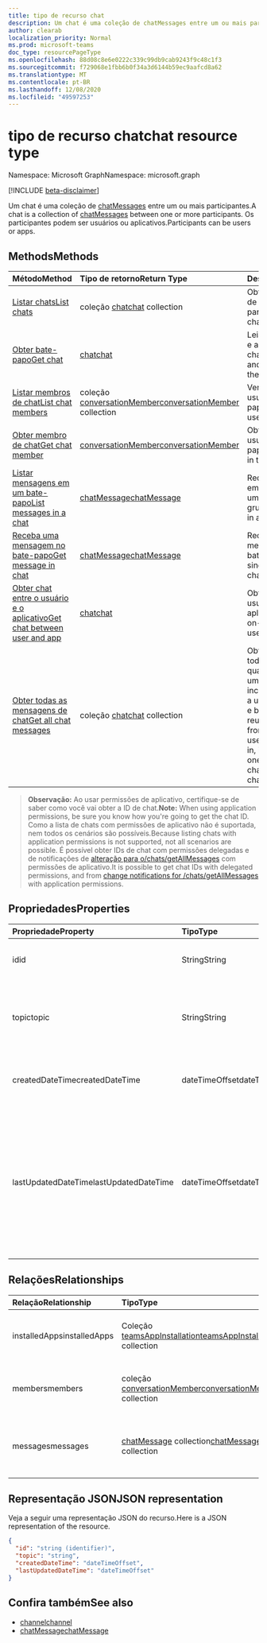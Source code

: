 ```yaml
---
title: tipo de recurso chat
description: Um chat é uma coleção de chatMessages entre um ou mais participantes.
author: clearab
localization_priority: Normal
ms.prod: microsoft-teams
doc_type: resourcePageType
ms.openlocfilehash: 88d08c8e6e0222c339c99db9cab9243f9c48c1f3
ms.sourcegitcommit: f729068e1fbb6b0f34a3d6144b59ec9aafcd8a62
ms.translationtype: MT
ms.contentlocale: pt-BR
ms.lasthandoff: 12/08/2020
ms.locfileid: "49597253"
---
```

# <a name="chat-resource-type"></a><span data-ttu-id="4f35e-103">tipo de recurso chat</span><span class="sxs-lookup"><span data-stu-id="4f35e-103">chat resource type</span></span>

<span data-ttu-id="4f35e-104">Namespace: Microsoft Graph</span><span class="sxs-lookup"><span data-stu-id="4f35e-104">Namespace: microsoft.graph</span></span>

[!INCLUDE [beta-disclaimer](../../includes/beta-disclaimer.md)]

<span data-ttu-id="4f35e-105">Um chat é uma coleção de [chatMessages](chatmessage.md) entre um ou mais participantes.</span><span class="sxs-lookup"><span data-stu-id="4f35e-105">A chat is a collection of [chatMessages](chatmessage.md) between one or more participants.</span></span> <span data-ttu-id="4f35e-106">Os participantes podem ser usuários ou aplicativos.</span><span class="sxs-lookup"><span data-stu-id="4f35e-106">Participants can be users or apps.</span></span>

## <a name="methods"></a><span data-ttu-id="4f35e-107">Methods</span><span class="sxs-lookup"><span data-stu-id="4f35e-107">Methods</span></span>

|  <span data-ttu-id="4f35e-108">Método</span><span class="sxs-lookup"><span data-stu-id="4f35e-108">Method</span></span>       |  <span data-ttu-id="4f35e-109">Tipo de retorno</span><span class="sxs-lookup"><span data-stu-id="4f35e-109">Return Type</span></span>  | <span data-ttu-id="4f35e-110">Descrição</span><span class="sxs-lookup"><span data-stu-id="4f35e-110">Description</span></span>| 
|:---------------|:--------|:----------|
|[<span data-ttu-id="4f35e-111">Listar chats</span><span class="sxs-lookup"><span data-stu-id="4f35e-111">List chats</span></span>](../api/chat-list.md) | <span data-ttu-id="4f35e-112">coleção [chat](chat.md)</span><span class="sxs-lookup"><span data-stu-id="4f35e-112">[chat](chat.md) collection</span></span> | <span data-ttu-id="4f35e-113">Obter a lista de chats de que um usuário faz parte.</span><span class="sxs-lookup"><span data-stu-id="4f35e-113">Get the list of chats a user is part of.</span></span>| 
|[<span data-ttu-id="4f35e-114">Obter bate-papo</span><span class="sxs-lookup"><span data-stu-id="4f35e-114">Get chat</span></span>](../api/chat-get.md) | [<span data-ttu-id="4f35e-115">chat</span><span class="sxs-lookup"><span data-stu-id="4f35e-115">chat</span></span>](chat.md) | <span data-ttu-id="4f35e-116">Leia as propriedades e as relações do chat.</span><span class="sxs-lookup"><span data-stu-id="4f35e-116">Read properties and relationships of the chat.</span></span>| 
|[<span data-ttu-id="4f35e-117">Listar membros de chat</span><span class="sxs-lookup"><span data-stu-id="4f35e-117">List chat members</span></span>](../api/conversationmember-list.md) | <span data-ttu-id="4f35e-118">coleção [conversationMember](conversationmember.md)</span><span class="sxs-lookup"><span data-stu-id="4f35e-118">[conversationMember](conversationmember.md) collection</span></span> | <span data-ttu-id="4f35e-119">Ver a lista de todos os usuários no bate-papo.</span><span class="sxs-lookup"><span data-stu-id="4f35e-119">Get the list of all users in the chat.</span></span>| 
|[<span data-ttu-id="4f35e-120">Obter membro de chat</span><span class="sxs-lookup"><span data-stu-id="4f35e-120">Get chat member</span></span>](../api/conversationmember-get.md) | [<span data-ttu-id="4f35e-121">conversationMember</span><span class="sxs-lookup"><span data-stu-id="4f35e-121">conversationMember</span></span>](conversationmember.md) | <span data-ttu-id="4f35e-122">Obter um único usuário no bate-papo.</span><span class="sxs-lookup"><span data-stu-id="4f35e-122">Get a single user in the chat.</span></span>| 
|[<span data-ttu-id="4f35e-123">Listar mensagens em um bate-papo</span><span class="sxs-lookup"><span data-stu-id="4f35e-123">List messages in a chat</span></span>](../api/chat-list-message.md)  | [<span data-ttu-id="4f35e-124">chatMessage</span><span class="sxs-lookup"><span data-stu-id="4f35e-124">chatMessage</span></span>](../resources/chatmessage.md) | <span data-ttu-id="4f35e-125">Receba mensagens em um bate-papo de um para um ou de grupo.</span><span class="sxs-lookup"><span data-stu-id="4f35e-125">Get messages in a 1:1 or group chat.</span></span> | 
|[<span data-ttu-id="4f35e-126">Receba uma mensagem no bate-papo</span><span class="sxs-lookup"><span data-stu-id="4f35e-126">Get message in chat</span></span>](../api/chat-get-message.md)  | [<span data-ttu-id="4f35e-127">chatMessage</span><span class="sxs-lookup"><span data-stu-id="4f35e-127">chatMessage</span></span>](../resources/chatmessage.md) | <span data-ttu-id="4f35e-128">Receba uma única mensagem em um bate-papo.</span><span class="sxs-lookup"><span data-stu-id="4f35e-128">Get a single message in a chat.</span></span> | 
|[<span data-ttu-id="4f35e-129">Obter chat entre o usuário e o aplicativo</span><span class="sxs-lookup"><span data-stu-id="4f35e-129">Get chat between user and app</span></span>](../api/userscopeteamsappinstallation-get-chat.md) | [<span data-ttu-id="4f35e-130">chat</span><span class="sxs-lookup"><span data-stu-id="4f35e-130">chat</span></span>](chat.md)| <span data-ttu-id="4f35e-131">Obter um chat entre o usuário e o aplicativo</span><span class="sxs-lookup"><span data-stu-id="4f35e-131">Get one-on-one chat between user and the app</span></span> |
|[<span data-ttu-id="4f35e-132">Obter todas as mensagens de chat</span><span class="sxs-lookup"><span data-stu-id="4f35e-132">Get all chat messages</span></span>](../api/chats-getallmessages.md)| <span data-ttu-id="4f35e-133">coleção [chat](chat.md)</span><span class="sxs-lookup"><span data-stu-id="4f35e-133">[chat](chat.md) collection</span></span>| <span data-ttu-id="4f35e-134">Obter mensagens de todos os chats dos quais um usuário é um participante, incluindo chats de um a um, chats de grupo e bate-papos de reunião.</span><span class="sxs-lookup"><span data-stu-id="4f35e-134">Get messages from all chats that a user is a participant in, including one-on-one chats, group chats, and meeting chats.</span></span> |

><span data-ttu-id="4f35e-135">**Observação:** Ao usar permissões de aplicativo, certifique-se de saber como você vai obter a ID de chat.</span><span class="sxs-lookup"><span data-stu-id="4f35e-135">**Note:** When using application permissions, be sure you know how you're going to get the chat ID.</span></span> <span data-ttu-id="4f35e-136">Como a lista de chats com permissões de aplicativo não é suportada, nem todos os cenários são possíveis.</span><span class="sxs-lookup"><span data-stu-id="4f35e-136">Because listing chats with application permissions is not supported, not all scenarios are possible.</span></span> <span data-ttu-id="4f35e-137">É possível obter IDs de chat com permissões delegadas e de notificações de [alteração para o/chats/getAllMessages](../api/subscription-post-subscriptions.md) com permissões de aplicativo.</span><span class="sxs-lookup"><span data-stu-id="4f35e-137">It is possible to get chat IDs with delegated permissions, and from [change notifications for /chats/getAllMessages](../api/subscription-post-subscriptions.md) with application permissions.</span></span>

## <a name="properties"></a><span data-ttu-id="4f35e-138">Propriedades</span><span class="sxs-lookup"><span data-stu-id="4f35e-138">Properties</span></span>

| <span data-ttu-id="4f35e-139">Propriedade</span><span class="sxs-lookup"><span data-stu-id="4f35e-139">Property</span></span>   | <span data-ttu-id="4f35e-140">Tipo</span><span class="sxs-lookup"><span data-stu-id="4f35e-140">Type</span></span> |<span data-ttu-id="4f35e-141">Descrição</span><span class="sxs-lookup"><span data-stu-id="4f35e-141">Description</span></span>|
|:---------------|:--------|:----------|
| <span data-ttu-id="4f35e-142">id</span><span class="sxs-lookup"><span data-stu-id="4f35e-142">id</span></span>| <span data-ttu-id="4f35e-143">String</span><span class="sxs-lookup"><span data-stu-id="4f35e-143">String</span></span>| <span data-ttu-id="4f35e-144">O identificador exclusivo do chat.</span><span class="sxs-lookup"><span data-stu-id="4f35e-144">The chat's unique identifier.</span></span> <span data-ttu-id="4f35e-145">Somente leitura.</span><span class="sxs-lookup"><span data-stu-id="4f35e-145">Read-only.</span></span>|
| <span data-ttu-id="4f35e-146">topic</span><span class="sxs-lookup"><span data-stu-id="4f35e-146">topic</span></span>| <span data-ttu-id="4f35e-147">String</span><span class="sxs-lookup"><span data-stu-id="4f35e-147">String</span></span>|  <span data-ttu-id="4f35e-148">Opcion Assunto ou tópico do chat.</span><span class="sxs-lookup"><span data-stu-id="4f35e-148">(Optional) Subject or topic for the chat.</span></span> <span data-ttu-id="4f35e-149">Disponível apenas para bate-papos de grupo.</span><span class="sxs-lookup"><span data-stu-id="4f35e-149">Only available for group chats.</span></span>|
| <span data-ttu-id="4f35e-150">createdDateTime</span><span class="sxs-lookup"><span data-stu-id="4f35e-150">createdDateTime</span></span>| <span data-ttu-id="4f35e-151">dateTimeOffset</span><span class="sxs-lookup"><span data-stu-id="4f35e-151">dateTimeOffset</span></span>|  <span data-ttu-id="4f35e-152">Data e hora em que o chat foi criado.</span><span class="sxs-lookup"><span data-stu-id="4f35e-152">Date and time at which the chat was created.</span></span> <span data-ttu-id="4f35e-153">Somente leitura.</span><span class="sxs-lookup"><span data-stu-id="4f35e-153">Read-only.</span></span>|
| <span data-ttu-id="4f35e-154">lastUpdatedDateTime</span><span class="sxs-lookup"><span data-stu-id="4f35e-154">lastUpdatedDateTime</span></span>| <span data-ttu-id="4f35e-155">dateTimeOffset</span><span class="sxs-lookup"><span data-stu-id="4f35e-155">dateTimeOffset</span></span>|  <span data-ttu-id="4f35e-156">Data e hora em que o chat foi renomeado ou a associação foi alterada.</span><span class="sxs-lookup"><span data-stu-id="4f35e-156">Date and time at which the chat was renamed or membership changed.</span></span> <span data-ttu-id="4f35e-157">lastUpdatedDateTime não é atualizado quando uma mensagem é enviada ao chat.</span><span class="sxs-lookup"><span data-stu-id="4f35e-157">lastUpdatedDateTime is not updated when a message is sent to the chat.</span></span> <span data-ttu-id="4f35e-158">Somente leitura.</span><span class="sxs-lookup"><span data-stu-id="4f35e-158">Read-only.</span></span>|

## <a name="relationships"></a><span data-ttu-id="4f35e-159">Relações</span><span class="sxs-lookup"><span data-stu-id="4f35e-159">Relationships</span></span>

| <span data-ttu-id="4f35e-160">Relação</span><span class="sxs-lookup"><span data-stu-id="4f35e-160">Relationship</span></span> | <span data-ttu-id="4f35e-161">Tipo</span><span class="sxs-lookup"><span data-stu-id="4f35e-161">Type</span></span> |<span data-ttu-id="4f35e-162">Descrição</span><span class="sxs-lookup"><span data-stu-id="4f35e-162">Description</span></span>|
|:---------------|:--------|:----------|
| <span data-ttu-id="4f35e-163">installedApps</span><span class="sxs-lookup"><span data-stu-id="4f35e-163">installedApps</span></span> | <span data-ttu-id="4f35e-164">Coleção [teamsAppInstallation](teamsappinstallation.md)</span><span class="sxs-lookup"><span data-stu-id="4f35e-164">[teamsAppInstallation](teamsappinstallation.md) collection</span></span> | <span data-ttu-id="4f35e-165">Uma coleção de todos os aplicativos no chat.</span><span class="sxs-lookup"><span data-stu-id="4f35e-165">A collection of all the apps in the chat.</span></span> <span data-ttu-id="4f35e-166">Anulável.</span><span class="sxs-lookup"><span data-stu-id="4f35e-166">Nullable.</span></span> |
| <span data-ttu-id="4f35e-167">members</span><span class="sxs-lookup"><span data-stu-id="4f35e-167">members</span></span> | <span data-ttu-id="4f35e-168">coleção [conversationMember](conversationmember.md)</span><span class="sxs-lookup"><span data-stu-id="4f35e-168">[conversationMember](conversationmember.md) collection</span></span> | <span data-ttu-id="4f35e-169">Uma coleção de todas as pessoas no chat.</span><span class="sxs-lookup"><span data-stu-id="4f35e-169">A collection of all people in the chat.</span></span> <span data-ttu-id="4f35e-170">Anulável.</span><span class="sxs-lookup"><span data-stu-id="4f35e-170">Nullable.</span></span> |
| <span data-ttu-id="4f35e-171">messages</span><span class="sxs-lookup"><span data-stu-id="4f35e-171">messages</span></span> | <span data-ttu-id="4f35e-172">[chatMessage](chatmessage.md) collection</span><span class="sxs-lookup"><span data-stu-id="4f35e-172">[chatMessage](chatmessage.md) collection</span></span> | <span data-ttu-id="4f35e-173">Uma coleção de todas as mensagens no chat.</span><span class="sxs-lookup"><span data-stu-id="4f35e-173">A collection of all the messages in the chat.</span></span> <span data-ttu-id="4f35e-174">Anulável.</span><span class="sxs-lookup"><span data-stu-id="4f35e-174">Nullable.</span></span> |

## <a name="json-representation"></a><span data-ttu-id="4f35e-175">Representação JSON</span><span class="sxs-lookup"><span data-stu-id="4f35e-175">JSON representation</span></span>

<span data-ttu-id="4f35e-176">Veja a seguir uma representação JSON do recurso.</span><span class="sxs-lookup"><span data-stu-id="4f35e-176">Here is a JSON representation of the resource.</span></span>

<!-- {
  "blockType": "resource",
  "keyProperty": "id",
  "@odata.type": "microsoft.graph.chat"
}-->

```json
{
  "id": "string (identifier)",
  "topic": "string",
  "createdDateTime": "dateTimeOffset",
  "lastUpdatedDateTime": "dateTimeOffset"
}
```

## <a name="see-also"></a><span data-ttu-id="4f35e-177">Confira também</span><span class="sxs-lookup"><span data-stu-id="4f35e-177">See also</span></span>

- [<span data-ttu-id="4f35e-178">channel</span><span class="sxs-lookup"><span data-stu-id="4f35e-178">channel</span></span>](channel.md)
- [<span data-ttu-id="4f35e-179">chatMessage</span><span class="sxs-lookup"><span data-stu-id="4f35e-179">chatMessage</span></span>](chatmessage.md)

<!-- uuid: 8fcb5dbc-d5aa-4681-8e31-b001d5168d79
2015-10-25 14:57:30 UTC -->
<!--
{
  "type": "#page.annotation",
  "description": "chat resource",
  "keywords": "",
  "section": "documentation",
  "tocPath": ""
}
-->


